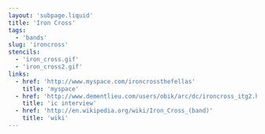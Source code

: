 ```yaml
---
layout: 'subpage.liquid'
title: 'Iron Cross'
tags:
  - 'bands'
slug: 'ironcross'
stencils:
  - 'iron_cross.gif'
  - 'iron_cross2.gif'
links:
  - href: 'http://www.myspace.com/ironcrossthefellas'
    title: 'myspace'
  - href: 'http://www.dementlieu.com/users/obik/arc/dc/ironcross_itg2.html'
    title: 'ic interview'
  - href: 'http://en.wikipedia.org/wiki/Iron_Cross_(band)'
    title: 'wiki'
---
```

